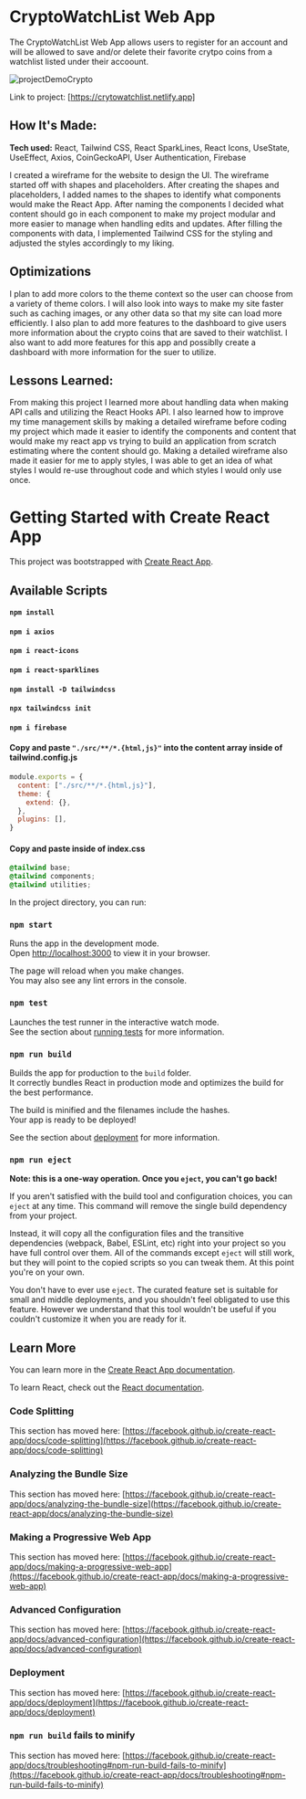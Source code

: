# CryptoWatchList Web App
The CryptoWatchList Web App allows users to register for an account and will be allowed to save and/or delete their favorite crytpo coins from a watchlist listed under their accoount.

![projectDemoCrypto](https://user-images.githubusercontent.com/57330874/172710963-5eb6a390-bab0-4ca5-93f3-bbda6068752d.gif)


Link to project: [https://crytowatchlist.netlify.app]


## How It's Made:
**Tech used:** React, Tailwind CSS, React SparkLines, React Icons, UseState, UseEffect, Axios, CoinGeckoAPI, User Authentication, Firebase

I created a wireframe for the website to design the UI. The wireframe started off with shapes and placeholders. After creating the shapes and placeholders, I added names to the shapes to identify what components would make the React App. After naming the components I decided what content should go in each component to make my project modular and more easier to manage when handling edits and updates. After filling the components with data, I implemented Tailwind CSS for the styling and adjusted the styles accordingly to my liking.

## Optimizations

I plan to add more colors to the theme context so the user can choose from a variety of theme colors. I will also look into ways to make my site faster such as caching images, or any other data so that my site can load more efficiently. I also plan to add more features to the dashboard to give users more information about the crypto coins that are saved to their watchlist. I also want to add more features for this app and possiblly create a dashboard with more information for the suer to utilize.

## Lessons Learned:
From making this project I learned more about handling data when making API calls and utilizing the React Hooks API. I also learned how to improve my time management skills by making a detailed wireframe before coding my project which made it easier to identify the components and content that would make my react app vs trying to build an application from scratch estimating where the content should go. Making a detailed wireframe also made it easier for me to apply styles, I was able to get an idea of what styles I would re-use throughout code and which styles I would only use once.

# Getting Started with Create React App

This project was bootstrapped with [Create React App](https://github.com/facebook/create-react-app).

## Available Scripts

#### `npm install`
#### `npm i axios`
#### `npm i react-icons`
#### `npm i react-sparklines`
#### `npm install -D tailwindcss`
#### `npx tailwindcss init`
#### `npm i firebase`

#### Copy and paste `"./src/**/*.{html,js}"` into the content array inside of tailwind.config.js
```js
module.exports = {
  content: ["./src/**/*.{html,js}"],
  theme: {
    extend: {},
  },
  plugins: [],
}

```
#### Copy and paste inside of index.css
```css
@tailwind base;
@tailwind components;
@tailwind utilities;
```
In the project directory, you can run:

### `npm start`

Runs the app in the development mode.\
Open [http://localhost:3000](http://localhost:3000) to view it in your browser.

The page will reload when you make changes.\
You may also see any lint errors in the console.

### `npm test`

Launches the test runner in the interactive watch mode.\
See the section about [running tests](https://facebook.github.io/create-react-app/docs/running-tests) for more information.

### `npm run build`

Builds the app for production to the `build` folder.\
It correctly bundles React in production mode and optimizes the build for the best performance.

The build is minified and the filenames include the hashes.\
Your app is ready to be deployed!

See the section about [deployment](https://facebook.github.io/create-react-app/docs/deployment) for more information.

### `npm run eject`

**Note: this is a one-way operation. Once you `eject`, you can't go back!**

If you aren't satisfied with the build tool and configuration choices, you can `eject` at any time. This command will remove the single build dependency from your project.

Instead, it will copy all the configuration files and the transitive dependencies (webpack, Babel, ESLint, etc) right into your project so you have full control over them. All of the commands except `eject` will still work, but they will point to the copied scripts so you can tweak them. At this point you're on your own.

You don't have to ever use `eject`. The curated feature set is suitable for small and middle deployments, and you shouldn't feel obligated to use this feature. However we understand that this tool wouldn't be useful if you couldn't customize it when you are ready for it.

## Learn More

You can learn more in the [Create React App documentation](https://facebook.github.io/create-react-app/docs/getting-started).

To learn React, check out the [React documentation](https://reactjs.org/).

### Code Splitting

This section has moved here: [https://facebook.github.io/create-react-app/docs/code-splitting](https://facebook.github.io/create-react-app/docs/code-splitting)

### Analyzing the Bundle Size

This section has moved here: [https://facebook.github.io/create-react-app/docs/analyzing-the-bundle-size](https://facebook.github.io/create-react-app/docs/analyzing-the-bundle-size)

### Making a Progressive Web App

This section has moved here: [https://facebook.github.io/create-react-app/docs/making-a-progressive-web-app](https://facebook.github.io/create-react-app/docs/making-a-progressive-web-app)

### Advanced Configuration

This section has moved here: [https://facebook.github.io/create-react-app/docs/advanced-configuration](https://facebook.github.io/create-react-app/docs/advanced-configuration)

### Deployment

This section has moved here: [https://facebook.github.io/create-react-app/docs/deployment](https://facebook.github.io/create-react-app/docs/deployment)

### `npm run build` fails to minify

This section has moved here: [https://facebook.github.io/create-react-app/docs/troubleshooting#npm-run-build-fails-to-minify](https://facebook.github.io/create-react-app/docs/troubleshooting#npm-run-build-fails-to-minify)
